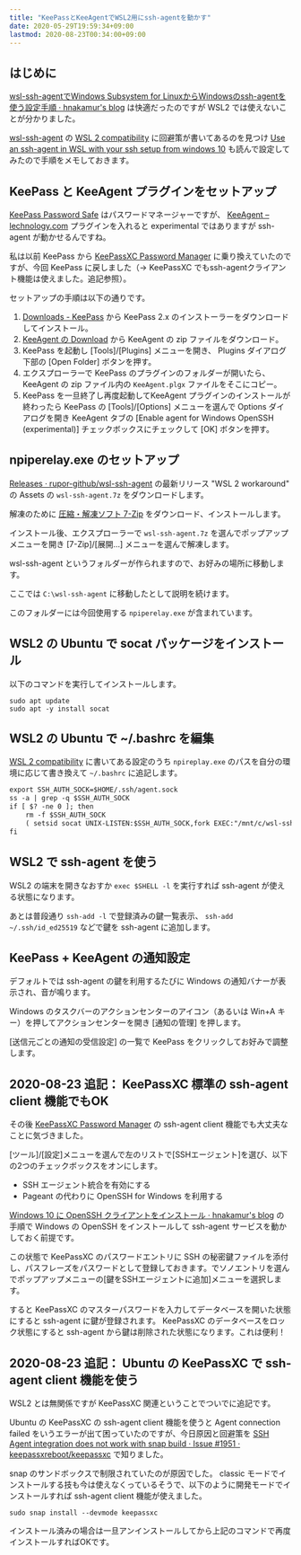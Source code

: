 ```yaml
---
title: "KeePassとKeeAgentでWSL2用にssh-agentを動かす"
date: 2020-05-29T19:59:34+09:00
lastmod: 2020-08-23T00:34:00+09:00
---
```


## はじめに

[wsl-ssh-agentでWindows Subsystem for LinuxからWindowsのssh-agentを使う設定手順 · hnakamur's blog](/blog/2020/03/06/setup-wsl-ssh-agent/) は快適だったのですが WSL2 では使えないことが分かりました。

[wsl-ssh-agent](https://github.com/rupor-github/wsl-ssh-agent) の
[WSL 2 compatibility](https://github.com/rupor-github/wsl-ssh-agent#wsl-2-compatibility) に回避策が書いてあるのを見つけ
[Use an ssh-agent in WSL with your ssh setup from windows 10](https://medium.com/@pscheit/use-an-ssh-agent-in-wsl-with-your-ssh-setup-in-windows-10-41756755993e) も読んで設定してみたので手順をメモしておきます。

## KeePass と KeeAgent プラグインをセットアップ

[KeePass Password Safe](https://keepass.info/) はパスワードマネージャーですが、 [KeeAgent – lechnology.com](https://lechnology.com/software/keeagent/) プラグインを入れると experimental ではありますが ssh-agent が動かせるんですね。

私は以前 KeePass から [KeePassXC Password Manager](https://keepassxc.org/) に乗り換えていたのですが、今回 KeePass に戻しました（→ KeePassXC でもssh-agentクライアント機能は使えました。追記参照）。

セットアップの手順は以下の通りです。

1. [Downloads - KeePass](https://keepass.info/download.html) から KeePass 2.x のインストーラーをダウンロードしてインストール。
2. [KeeAgent の Download](https://lechnology.com/software/keeagent/#download) から KeeAgent の zip ファイルをダウンロード。
3. KeePass を起動し [Tools]/[Plugins] メニューを開き、 Plugins ダイアログ下部の [Open Folder] ボタンを押す。
4. エクスプローラーで KeePass のプラグインのフォルダーが開いたら、 KeeAgent の zip ファイル内の `KeeAgent.plgx` ファイルをそこにコピー。
5. KeePass を一旦終了し再度起動してKeeAgent プラグインのインストールが終わったら KeePass の [Tools]/[Options] メニューを選んで Options ダイアログを開き KeeAgent タブの [Enable agent for Windows OpenSSH (experimental)] チェックボックスにチェックして [OK] ボタンを押す。

## npiperelay.exe のセットアップ

[Releases · rupor-github/wsl-ssh-agent](https://github.com/rupor-github/wsl-ssh-agent/releases/tag/v1.4.2) の最新リリース "WSL 2 workaround" の Assets の `wsl-ssh-agent.7z` をダウンロードします。

解凍のために [圧縮・解凍ソフト 7-Zip](https://sevenzip.osdn.jp/) をダウンロード、インストールします。

インストール後、エクスプローラーで `wsl-ssh-agent.7z` を選んでポップアップメニューを開き [7-Zip]/[展開...] メニューを選んで解凍します。

wsl-ssh-agent というフォルダーが作られますので、お好みの場所に移動します。

ここでは `C:\wsl-ssh-agent` に移動したとして説明を続けます。

このフォルダーには今回使用する `npiperelay.exe` が含まれています。

## WSL2 の Ubuntu で socat パッケージをインストール

以下のコマンドを実行してインストールします。

```console
sudo apt update
sudo apt -y install socat
```

## WSL2 の Ubuntu で ~/.bashrc を編集

[WSL 2 compatibility](https://github.com/rupor-github/wsl-ssh-agent#wsl-2-compatibility) に書いてある設定のうち `npireplay.exe` のパスを自分の環境に応じて書き換えて `~/.bashrc` に追記します。

```txt
export SSH_AUTH_SOCK=$HOME/.ssh/agent.sock
ss -a | grep -q $SSH_AUTH_SOCK
if [ $? -ne 0 ]; then
    rm -f $SSH_AUTH_SOCK
    ( setsid socat UNIX-LISTEN:$SSH_AUTH_SOCK,fork EXEC:"/mnt/c/wsl-ssh-agent/npiperelay.exe -ei -s //./pipe/openssh-ssh-agent",nofork & ) >/dev/null 2>&1
fi
```

## WSL2 で ssh-agent を使う

WSL2 の端末を開きなおすか `exec $SHELL -l` を実行すれば ssh-agent が使える状態になります。

あとは普段通り `ssh-add -l` で登録済みの鍵一覧表示、 `ssh-add ~/.ssh/id_ed25519` などで鍵を ssh-agent に追加します。

## KeePass + KeeAgent の通知設定

デフォルトでは ssh-agent の鍵を利用するたびに Windows の通知バナーが表示され、音が鳴ります。

Windows のタスクバーのアクションセンターのアイコン（あるいは Win+A キー）を押してアクションセンターを開き [通知の管理] を押します。

[送信元ごとの通知の受信設定] の一覧で KeePass をクリックしてお好みで調整します。

## 2020-08-23 追記： KeePassXC 標準の ssh-agent client 機能でもOK

その後 [KeePassXC Password Manager](https://keepassxc.org/) の ssh-agent client 機能でも大丈夫なことに気づきました。

[ツール]/[設定]メニューを選んで左のリストで[SSHエージェント]を選び、以下の2つのチェックボックスをオンにします。

* SSH エージェント統合を有効にする
* Pageant の代わりに OpenSSH for Windows を利用する

[Windows 10 に OpenSSH クライアントをインストール · hnakamur's blog](https://hnakamur.github.io/blog/2020/02/22/install-openssh-client-to-windows10/) の手順で Windows の OpenSSH をインストールして ssh-agent サービスを動かしておく前提です。

この状態で KeePassXC のパスワードエントリに SSH の秘密鍵ファイルを添付し、パスフレーズをパスワードとして登録しておきます。でソノエントリを選んでポップアップメニューの[鍵をSSHエージェントに追加]メニューを選択します。

すると KeePassXC のマスターパスワードを入力してデータベースを開いた状態にすると ssh-agent に鍵が登録されます。 KeePassXC のデータベースをロック状態にすると ssh-agent から鍵は削除された状態になります。これは便利！

## 2020-08-23 追記： Ubuntu の KeePassXC で ssh-agent client 機能を使う

WSL2 とは無関係ですが KeePassXC 関連ということでついでに追記です。

Ubuntu の KeePassXC の ssh-agent client 機能を使うと Agent connection failed をいうエラーが出て困っていたのですが、今日原因と回避策を [SSH Agent integration does not work with snap build · Issue #1951 · keepassxreboot/keepassxc](https://github.com/keepassxreboot/keepassxc/issues/1951#issuecomment-474688638) で知りました。

snap のサンドボックスで制限されていたのが原因でした。 classic モードでインストールする技も今は使えなくっているそうで、以下のように開発モードでインストールすれば ssh-agent client 機能が使えました。

```console
sudo snap install --devmode keepassxc
```

インストール済みの場合は一旦アンインストールしてから上記のコマンドで再度インストールすればOKです。

